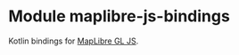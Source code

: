 # Module maplibre-js-bindings

Kotlin bindings for [MapLibre GL JS](https://www.npmjs.com/package/maplibre-gl).
